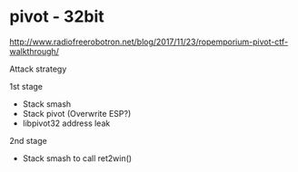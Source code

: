 # pivot - 32bit

http://www.radiofreerobotron.net/blog/2017/11/23/ropemporium-pivot-ctf-walkthrough/

Attack strategy

1st stage
- Stack smash
- Stack pivot (Overwrite ESP?)
- libpivot32 address leak

2nd stage
- Stack smash to call ret2win()